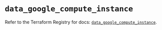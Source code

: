 # `data_google_compute_instance`

Refer to the Terraform Registry for docs: [`data_google_compute_instance`](https://registry.terraform.io/providers/drfaust92/google/4.16.4/docs/data-sources/compute_instance).
